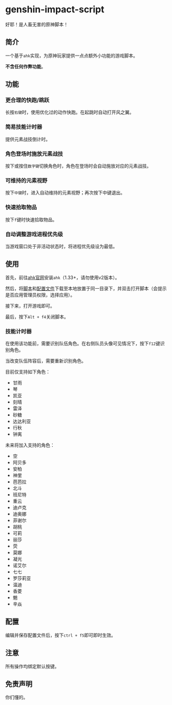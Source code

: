 # genshin-impact-script

好耶！是人畜无害的原神脚本！

## 简介

一个基于`ahk`实现，为原神玩家提供一点点额外小功能的游戏脚本。

**不含任何作弊功能**。

## 功能

### 更合理的快跑/跳跃

长按`右键`时，使用优化过的动作快跑。在起跳时自动打开风之翼。

### 简易技能计时器

提供元素战技倒计时。

### 角色登场时施放元素战技

按下或按住`数字键`切换角色时，角色在登场时会自动施放对应的元素战技。

### 可维持的元素视野

按下`中键`时，进入自动维持的元素视野；再次按下中键退出。

### 快速拾取物品

按下`f`键时快速拾取物品。

### 自动调整游戏进程优先级

当游戏窗口处于非活动状态时，将进程优先级设为最低。

## 使用

首先，前往[ahk官网](https://www.autohotkey.com/)安装`ahk`（1.33+，请勿使用v2版本）。

然后，将[脚本](./source/index.ahk)和[配置文件](./source/config.ini)下载至本地放置于同一目录下，并双击打开脚本（会提示是否应用管理员权限，选择应用）。

接下来，打开游戏即可。

最后，按下`Alt + f4`关闭脚本。

### 技能计时器

在使用该功能前，需要识别队伍角色。在右侧队员头像可见情况下，按下`f12`键识别角色。

当改变队伍阵容后，需要重新识别角色。

目前仅支持如下角色：

- 甘雨
- 琴
- 凯亚
- 刻晴
- 雷泽
- 砂糖
- 达达利亚
- 行秋
- 钟离

未来将加入支持的角色：

- 空
- 阿贝多
- 安柏
- 神里
- 芭芭拉
- 北斗
- 班尼特
- 重云
- 迪卢克
- 迪奥娜
- 菲谢尔
- 胡桃
- 可莉
- 丽莎
- 荧
- 莫娜
- 凝光
- 诺艾尔
- 七七
- 罗莎莉亚
- 温迪
- 香菱
- 魈
- 辛焱

## 配置

编辑并保存配置文件后，按下`ctrl + f5`即可即时生效。

## 注意

所有操作均绑定默认按键。

## 免责声明

你们懂的。